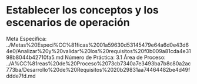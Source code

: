 # Establecer los conceptos y los escenarios de operación

Meta Específica: ../Metas%20Especi%CC%81ficas%2001a59630d53145479e64a6d0e43d64e0/Analizar%20y%20validar%20los%20requisitos%20f0b009a81cda4e3198b8044b42710fa5.md
Número de Práctica: 3.1
Área de Proceso: ../A%CC%81reas%20de%20Proceso%2073cb7340a7e3493ba7b8c80a2ac773ba/Desarrollo%20de%20Requisitos%2020b29831aa74464482be4d49fddde7fd.md